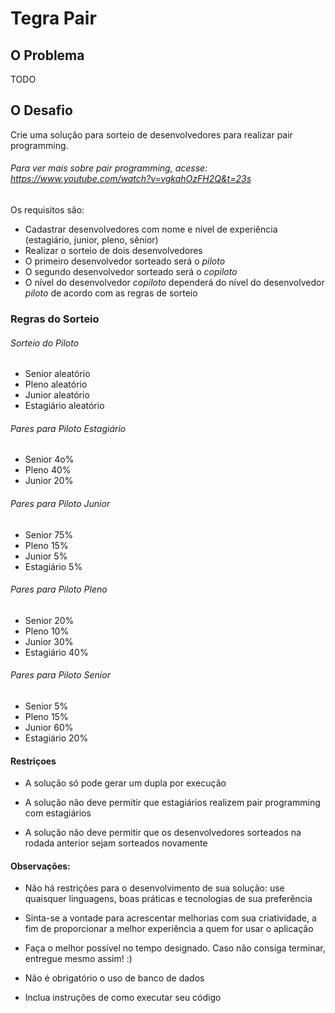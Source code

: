 Tegra Pair
=========

O Problema
----------
TODO


O Desafio
----------
Crie uma solução para sorteio de desenvolvedores para realizar pair programming.

###### Para ver mais sobre pair programming, acesse: https://www.youtube.com/watch?v=vgkahOzFH2Q&t=23s

Os requisitos são:

* Cadastrar desenvolvedores com nome e nível de experiência (estagiário, junior, pleno, sênior)
* Realizar o sorteio de dois desenvolvedores
* O primeiro desenvolvedor sorteado será o *piloto*
* O segundo desenvolvedor sorteado será o *copiloto*
* O nível do desenvolvedor *copiloto* dependerá do nível do desenvolvedor *piloto* de acordo com as regras de sorteio

### Regras do Sorteio

###### Sorteio do Piloto
* Senior aleatório
* Pleno aleatório
* Junior aleatório
* Estagiário aleatório

###### Pares para Piloto Estagiário
* Senior 4o%
* Pleno 40%
* Junior 20%

###### Pares para Piloto Junior
* Senior 75%
* Pleno 15%
* Junior 5%
* Estagiário 5%

###### Pares para Piloto Pleno
* Senior 20%
* Pleno 10%
* Junior 30%
* Estagiário 40%

###### Pares para Piloto Senior
* Senior 5%
* Pleno 15%
* Junior 60%
* Estagiário 20%

#### Restriçoes
* A solução só pode gerar um dupla por execução  

* A solução não deve permitir que estagiários realizem pair programming com estagiários  

* A solução não deve permitir que os desenvolvedores sorteados na rodada anterior sejam sorteados novamente  


#### Observações:
* Não há restrições para o desenvolvimento de sua solução: use quaisquer linguagens, boas práticas e tecnologias de sua preferência  

* Sinta-se a vontade para acrescentar melhorias com sua criatividade, a fim de proporcionar a melhor experiência a quem for usar o aplicação  

* Faça o melhor possível no tempo designado. Caso não consiga terminar, entregue mesmo assim! :)  

* Não é obrigatório o uso de banco de dados  

* Inclua instruções de como executar seu código  

